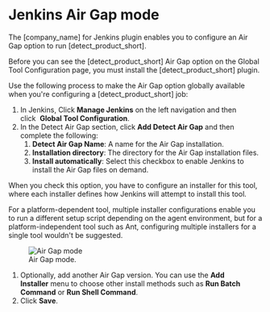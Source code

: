 # Jenkins Air Gap mode
The [company_name] for Jenkins plugin enables you to configure an Air Gap option to run [detect_product_short]. 

Before you can see the [detect_product_short] Air Gap option on the Global Tool Configuration page, you must install the [detect_product_short] plugin.

Use the following process to make the Air Gap option globally available when you're configuring a [detect_product_short] job:

1. In Jenkins, Click **Manage Jenkins** on the left navigation and then click  **Global Tool Configuration**.
1. In the Detect Air Gap section, click **Add Detect Air Gap** and then complete the following:
   1. **Detect Air Gap Name**: A name for the Air Gap installation.
   1. **Installation directory**: The directory for the Air Gap installation files.
   1. **Install automatically**: Select this checkbox to enable Jenkins to install the Air Gap files on demand.

When you check this option, you have to configure an installer for this tool, where each installer defines how Jenkins will attempt to install this tool.

For a platform-dependent tool, multiple installer configurations enable you to run a different setup script depending on the agent environment, but for a platform-independent tool such as Ant, configuring multiple installers for a single tool wouldn't be suggested.

   <figure>
    <img src="../jenkinsplugin/images/AirGap.png"
         alt="Air Gap mode">
    <figcaption>Air Gap mode.</figcaption>
</figure>

1. Optionally, add another Air Gap version. You can use the **Add Installer** menu to choose other install methods such as **Run Batch Command** or **Run Shell Command**.
1. Click **Save**.

